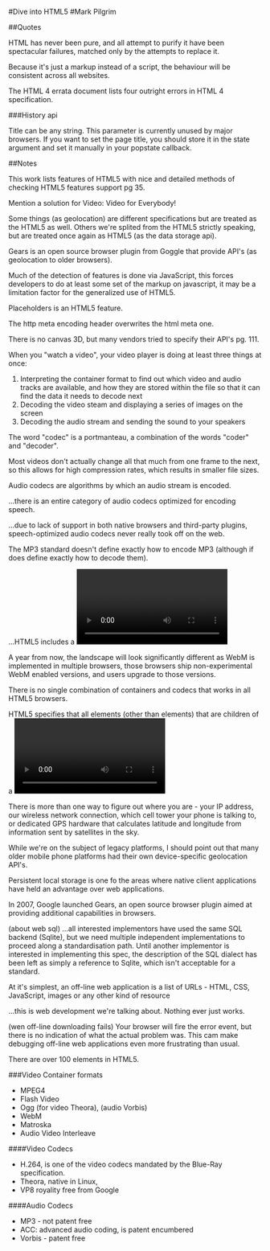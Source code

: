#Dive into HTML5
#Mark Pilgrim

##Quotes

HTML has never been pure, and all attempt to purify it have been
spectacular failures, matched only by the attempts to replace it.

Because it's just a markup instead of a script, the behaviour will
be consistent across all websites.

The HTML 4 errata document lists four outright errors in HTML 4
specification.

###History api

Title can be any string. This parameter is currently unused by
major browsers. If you want to set the page title, you should
store it in the state argument and set it manually in your
popstate callback.

##Notes

This work lists features of HTML5 with nice and detailed methods of
checking HTML5 features support pg 35.

Mention a solution for Video: Video for Everybody!

Some things (as geolocation) are different specifications but are
treated as the HTML5 as well. Others we're splited from the HTML5
strictly speaking, but are treated once again as HTML5 (as the
data storage api).

Gears is an open source browser plugin from Goggle that provide
API's (as geolocation to older browsers).

Much of the detection of features is done via JavaScript, this
forces developers to do at least some set of the markup on
javascript, it may be a limitation factor for the generalized use
of HTML5.

Placeholders is an HTML5 feature.

The http meta encoding header overwrites the html meta one.

There is no canvas 3D, but many vendors tried to specify their
API's pg. 111.

When you "watch a video", your video player is doing at least
three things at once:

1. Interpreting the container format to find out which video and
   audio tracks are available, and how they are stored within the
   file so that it can find the data it needs to decode next
2. Decoding the video steam and displaying a series of images on
   the screen
3. Decoding the audio stream and sending the sound to your
   speakers

The word "codec" is a portmanteau, a combination of the words
"coder" and "decoder".

Most videos don't actually change all that much from one frame to
the next, so this allows for high compression rates, which results
in smaller file sizes.

Audio codecs are algorithms by which an audio stream is encoded.

...there is an entire category of audio codecs optimized for
encoding speech.

...due to lack of support in both native browsers and third-party
plugins, speech-optimized audio codecs never really took off on
the web.

The MP3 standard doesn't define exactly how to encode MP3
(although if does define exactly how to decode them).

...HTML5 includes a <video> element for embedding video in a web
page. There are no restriction on the video codec, audio codec, or
container format you can use for your video. One <video> element
can link to multiple video files, and the browser will choose the
first video file it can actually play.

A year from now, the landscape will look significantly different
as WebM is implemented in multiple browsers, those browsers ship
non-experimental WebM enabled versions, and users upgrade to those
versions.

There is no single combination of containers and codecs that works
in all HTML5 browsers.

HTML5 specifies that all elements (other than <source> elements)
that are children of a <video> element must be ignored altogether.
That allows you to use HTML5 in newer browsers and fall back to
Flash gracefully in older browsers, without requiring any fancy
JavaScript hacks.

There is more than one way to figure out where you are - your IP
address, our wireless network connection, which cell tower your
phone is talking to, or dedicated GPS hardware that calculates
latitude and longitude from information sent by satellites in the
sky.

While we're on the subject of legacy platforms, I should point out
that many older mobile phone platforms had their own
device-specific geolocation API's.

Persistent local storage is one fo the areas where native client
applications have held an advantage over web applications.

In 2007, Google launched Gears, an open source browser plugin
aimed at providing additional capabilities in browsers.

(about web sql) ...all interested implementors have used the same
SQL backend (Sqlite), but we need multiple independent
implementations to proceed along a standardisation path. Until
another implementor is interested in implementing this spec, the
description of the SQL dialect has been left as simply a reference
to Sqlite, which isn't acceptable for a standard.

At it's simplest, an off-line web application is a list of URLs -
HTML, CSS, JavaScript, images or any other kind of resource

...this is web development we're talking about. Nothing ever just
works.

(wen off-line downloading fails) Your browser will fire the error
event, but there is no indication of what the actual problem was.
This cam make debugging off-line web applications even more
frustrating than usual.

There are over 100 elements in HTML5.

###Video
Container formats

- MPEG4
- Flash Video
- Ogg (for video Theora), (audio Vorbis)
- WebM
- Matroska
- Audio Video Interleave

####Video Codecs

- H.264, is one of the video codecs mandated by the Blue-Ray specification.
- Theora, native in Linux, 
- VP8 royality free from Google

####Audio Codecs

- MP3 - not patent free
- ACC: advanced audio coding, is patent encumbered
- Vorbis - patent free
